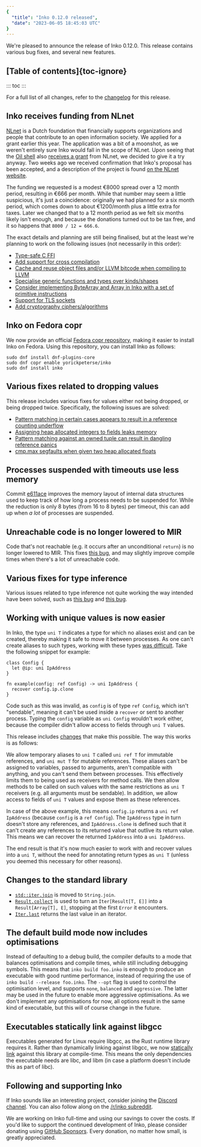 ```yaml
---
{
  "title": "Inko 0.12.0 released",
  "date": "2023-06-05 18:45:03 UTC"
}
---
```


We're pleased to announce the release of Inko 0.12.0. This release contains
various bug fixes, and several new features.

## [Table of contents]{toc-ignore}

::: toc
:::

For a full list of all changes, refer to the
[changelog](https://github.com/inko-lang/inko/blob/main/CHANGELOG.md#0120-2023-06-05)
for this release.

## Inko receives funding from NLnet

[NLnet](https://nlnet.nl/) is a Dutch foundation that financially supports
organizations and people that contribute to an open information society. We
applied for a grant earlier this year. The application was a bit of a moonshot,
as we weren't entirely sure Inko would fall in the scope of NLnet. Upon seeing
that the [Oil shell](http://www.oilshell.org/) also [receives a
grant](https://nlnet.nl/project/OilShell/) from NLnet, we decided to give it a
try anyway. Two weeks ago we received confirmation that Inko's proposal has been
accepted, and a description of the project is found [on the NLnet
website](https://nlnet.nl/project/Inko/).

The funding we requested is a modest €8000 spread over a 12 month period,
resulting in €666 per month. While that number may seem a little suspicious,
it's just a coincidence: originally we had planned for a six month period, which
comes down to about €1200/month plus a little extra for taxes. Later we changed
that to a 12 month period as we felt six months likely isn't enough, and because
the donations turned out to be tax free, and it so happens that `8000 / 12 =
666.6`.

The exact details and planning are still being finalised, but at the least we're
planning to work on the following issues (not necessarily in this order):

- [Type-safe C FFI](https://github.com/inko-lang/inko/issues/290)
- [Add support for cross compilation](https://github.com/inko-lang/inko/issues/524)
- [Cache and reuse object files and/or LLVM bitcode when compiling to LLVM](https://github.com/inko-lang/inko/issues/520)
- [Specialise generic functions and types over kinds/shapes](https://github.com/inko-lang/inko/issues/525)
- [Consider implementing ByteArray and Array in Inko with a set of primitive instructions](https://github.com/inko-lang/inko/issues/349)
- [Support for TLS sockets](https://github.com/inko-lang/inko/issues/329)
- [Add cryptography ciphers/algorithms](https://github.com/inko-lang/inko/issues/499)

## Inko on Fedora copr

We now provide an official [Fedora copr
repository](https://copr.fedorainfracloud.org/coprs/yorickpeterse/inko/), making
it easier to install Inko on Fedora. Using this repository, you can install Inko
as follows:

```
sudo dnf install dnf-plugins-core
sudo dnf copr enable yorickpeterse/inko
sudo dnf install inko
```

## Various fixes related to dropping values

This release includes various fixes for values either not being dropped, or
being dropped twice. Specifically, the following issues are solved:

- [Pattern matching in certain cases appears to result in a reference counting underflow](https://github.com/inko-lang/inko/issues/519)
- [Assigning heap allocated integers to fields leaks memory](https://github.com/inko-lang/inko/issues/536)
- [Pattern matching against an owned tuple can result in dangling reference panics](https://github.com/inko-lang/inko/issues/563)
- [cmp.max segfaults when given two heap allocated floats](https://github.com/inko-lang/inko/issues/560)

## Processes suspended with timeouts use less memory

Commit
[e611ace](https://github.com/inko-lang/inko/commit/e611acecfb99cd5929ba647031df31e5dd5db4e5)
improves the memory layout of internal data structures used to keep track of how
long a process needs to be suspended for. While the reduction is only 8 bytes
(from 16 to 8 bytes) per timeout, this can add up when _a lot_ of processes are
suspended.

## Unreachable code is no longer lowered to MIR

Code that's not reachable (e.g. it occurs after an unconditional `return`) is no
longer lowered to MIR. This fixes [this
bug](https://github.com/inko-lang/inko/issues/501), and may slightly improve
compile times when there's a lot of unreachable code.

## Various fixes for type inference

Various issues related to type inference not quite working the way intended have
been solved, such as [this bug](https://github.com/inko-lang/inko/issues/346)
and [this bug](https://github.com/inko-lang/inko/issues/538).

## Working with unique values is now easier

In Inko, the type `uni T` indicates a type for which no aliases exist and can be
created, thereby making it safe to move it between processes. As one can't
create aliases to such types, working with these types [was
difficult](https://github.com/inko-lang/inko/issues/528). Take the following
snippet for example:

```inko
class Config {
  let @ip: uni IpAddress
}

fn example(config: ref Config) -> uni IpAddress {
  recover config.ip.clone
}
```

Code such as this was invalid, as `config` is of type `ref Config`, which isn't
"sendable", meaning it can't be used inside a `recover` or sent to another
process. Typing the `config` variable as `uni Config` wouldn't work either,
because the compiler didn't allow access to fields through `uni T` values.

This release includes
[changes](https://github.com/inko-lang/inko/commit/f8bd2499a6c23c3bb168f9eedfb488385727bbe6)
that make this possible. The way this works is as follows:

We allow temporary aliases to `uni T` called `uni ref T` for immutable
references, and `uni mut T` for mutable references. These aliases can't be
assigned to variables, passed to arguments, aren't compatible with anything, and
you can't send them between processes. This effectively limits them to being
used as receivers for method calls. We then allow methods to be called on such
values with the same restrictions as `uni T` receivers (e.g. all arguments must
be sendable). In addition, we allow access to fields of `uni T` values and
expose them as these references.

In case of the above example, this means `config.ip` returns a `uni ref
IpAddress` (because `config` is a `ref Config`). The `IpAddress` type in turn
doesn't store any references, and `IpAddress.clone` is defined such that it
can't create any references to its returned value that outlive its return value.
This means we can recover the returned `IpAddress` into a `uni IpAddress`.

The end result is that it's now much easier to work with and recover values into
a `uni T`, without the need for annotating return types as `uni T` (unless you
deemed this necessary for other reasons).

## Changes to the standard library

- [`std::iter.join`](https://github.com/inko-lang/inko/commit/c0463c464bf06df432c53147ae587c10c4a8b2c9)
  is moved to `String.join`.
- [`Result.collect`](https://github.com/inko-lang/inko/commit/d85d48af3db8e58a52c4a7f571ea7bcbb7284141)
  is used to turn an `Iter[Result[T, E]]` into a `Result[Array[T], E]`,
  stopping at the first `Error` it encounters.
- [`Iter.last`](https://github.com/inko-lang/inko/commit/5f87a41b6d6cdcac3735886e47ab68969a1e8565)
  returns the last value in an iterator.

## The default build mode now includes optimisations

Instead of defaulting to a debug build, the compiler defaults to a mode that
balances optimisations and compile times, while still including debugging
symbols. This means that `inko build foo.inko` is enough to produce an
executable with good runtime performance, instead of requiring the use of `inko
build --release foo.inko`. The `--opt` flag is used to control the optimisation
level, and supports `none`, `balanced` and `aggressive`. The latter may be used
in the future to enable more aggressive optimisations. As we don't implement any
optimisations for now, all options result in the same kind of executable,
but this will of course change in the future.

## Executables statically link against libgcc

Executables generated for Linux require libgcc, as the Rust runtime library
requires it. Rather than dynamically linking against libgcc, we now [statically
link](https://github.com/inko-lang/inko/commit/3017aa520e06c80410ad2fe34cbe35e47b31e434)
against this library at compile-time. This means the only dependencies the
executable needs are libc, and libm (in case a platform doesn't include this as
part of libc).

## Following and supporting Inko

If Inko sounds like an interesting project, consider joining the [Discord
channel](https://discord.gg/seeURxHxCb). You can also follow along on the
[/r/inko subreddit](https://www.reddit.com/r/inko/).

We are working on Inko full-time and using our savings to cover the costs. If
you'd like to support the continued development of Inko, please consider
donating using [GitHub Sponsors](https://github.com/sponsors/YorickPeterse).
Every donation, no matter how small, is greatly appreciated.
